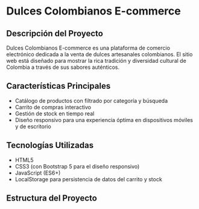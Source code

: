 # Dulces Colombianos E-commerce

## Descripción del Proyecto

Dulces Colombianos E-commerce es una plataforma de comercio electrónico dedicada a la venta de dulces artesanales colombianos. El sitio web está diseñado para mostrar la rica tradición y diversidad cultural de Colombia a través de sus sabores auténticos.

## Características Principales

- Catálogo de productos con filtrado por categoría y búsqueda
- Carrito de compras interactivo
- Gestión de stock en tiempo real
- Diseño responsivo para una experiencia óptima en dispositivos móviles y de escritorio

## Tecnologías Utilizadas

- HTML5
- CSS3 (con Bootstrap 5 para el diseño responsivo)
- JavaScript (ES6+)
- LocalStorage para persistencia de datos del carrito y stock

## Estructura del Proyecto
